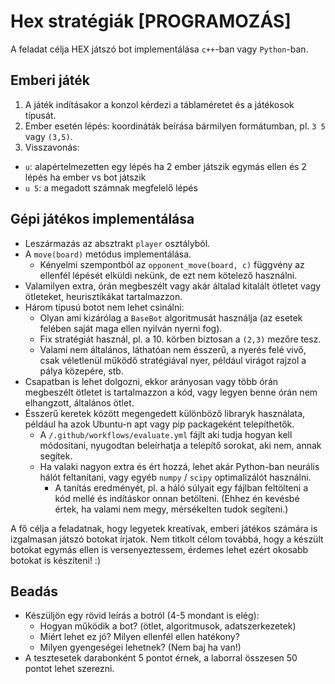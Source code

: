 # Hex stratégiák [PROGRAMOZÁS]

A feladat célja HEX játszó bot implementálása `c++`-ban vagy `Python`-ban.

## Emberi játék

1. A játék indításakor a konzol kérdezi a táblaméretet és a játékosok típusát.
2. Ember esetén lépés: koordináták beírása bármilyen formátumban, pl. `3 5` vagy `(3,5)`.
3. Visszavonás:
  - `u`: alapértelmezetten egy lépés ha 2 ember játszik egymás ellen és 2 lépés ha ember vs bot játszik
  - `u 5`: a megadott számnak megfelelő lépés

## Gépi játékos implementálása

- Leszármazás az absztrakt `player` osztályból.
- A `move(board)` metódus implementálása.
  - Kényelmi szempontból az `opponent_move(board, c)` függvény az ellenfél lépését elküldi nekünk, de ezt nem kötelező használni.
- Valamilyen extra, órán megbeszélt vagy akár általad kitalált ötletet vagy ötleteket, heurisztikákat tartalmazzon.
- Három típusú botot nem lehet csinálni:
  - Olyan ami kizárólag a `BaseBot` algoritmusát használja (az esetek felében saját maga ellen nyilván nyerni fog).
  - Fix stratégiát használ, pl. a 10. körben biztosan a `(2,3)` mezőre tesz.
  - Valami nem általános, láthatóan nem ésszerű, a nyerés felé vivő, csak véletlenül működő stratégiával nyer, például virágot rajzol a pálya közepére, stb.
- Csapatban is lehet dolgozni, ekkor arányosan vagy több órán megbeszélt ötletet is tartalmazzon a kód, vagy legyen benne órán nem elhangzott, általános ötlet.
- Ésszerű keretek között megengedett különböző libraryk használata, például ha azok Ubuntu-n apt vagy pip packageként telepíthetők.
  - A `/.github/workflows/evaluate.yml` fájlt aki tudja hogyan kell módosítani, nyugodtan beleírhatja a telepítő sorokat, aki nem, annak segítek.
  - Ha valaki nagyon extra és ért hozzá, lehet akár Python-ban neurális hálót feltanítani, vagy egyéb `numpy` / `scipy` optimalizálót használni.
    - A tanítás eredményét, pl. a háló súlyait egy fájlban feltölteni a kód mellé és indításkor onnan betölteni. (Ehhez én kevésbé értek, ha valami nem megy, mérsékelten tudok segíteni.)

A fő célja a feladatnak, hogy legyetek kreatívak, emberi játékos számára is izgalmasan játszó
botokat írjatok. Nem titkolt célom továbbá, hogy a készült botokat egymás ellen is versenyeztessem,
érdemes lehet ezért okosabb botokat is készíteni! :)

## Beadás

- Készüljön egy rövid leírás a botról (4-5 mondant is elég):
  - Hogyan működik a bot? (ötlet, algoritmusok, adatszerkezetek)
  - Miért lehet ez jó? Milyen ellenfél ellen hatékony?
  - Milyen gyengeségei lehetnek? (Nem baj ha van!)
- A tesztesetek darabonként 5 pontot érnek, a laborral összesen 50 pontot lehet szerezni.
